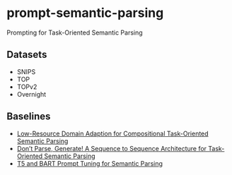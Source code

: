 # prompt-semantic-parsing
Prompting for Task-Oriented Semantic Parsing

## Datasets
* SNIPS
* TOP
* TOPv2
* Overnight


## Baselines
* [Low-Resource Domain Adaption for Compositional Task-Oriented Semantic Parsing](https://github.com/quocdat32461997/prompt-semantic-parsing/blob/main/readings/low-resource%20task-oriented%20semantic%20parsing.pdf)
* [Don’t Parse, Generate! A Sequence to Sequence Architecture for Task-Oriented Semantic Parsing](https://assets.amazon.science/11/1a/f47268a940bfbbe7cc29a8ba4700/scipub-1042.pdf)
* [T5 and BART Prompt Tuning for Semantic Parsing](https://arxiv.org/pdf/2110.08525.pdf)
